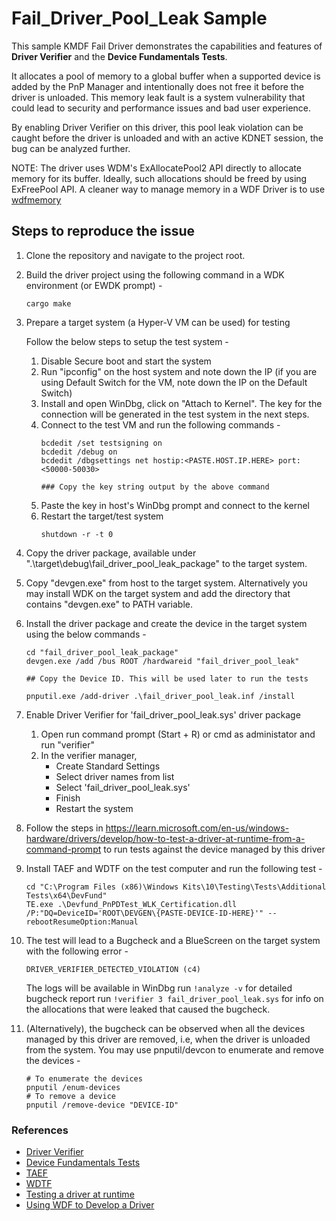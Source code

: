 # Fail_Driver_Pool_Leak Sample

This sample KMDF Fail Driver demonstrates the capabilities and features of **Driver Verifier** and the **Device Fundamentals Tests**. 

It allocates a pool of memory to a global buffer when a supported device is added by the PnP Manager and intentionally does not free it before the driver is unloaded. This memory leak fault is a system vulnerability that could lead to security and performance issues and bad user experience. 

By enabling Driver Verifier on this driver, this pool leak violation can be caught before the driver is unloaded and with an active KDNET session, the bug can be analyzed further.

NOTE: The driver uses WDM's ExAllocatePool2 API directly to allocate memory for its buffer. Ideally, such allocations should be freed by using ExFreePool API. A cleaner way to manage memory in a WDF Driver is to use [wdfmemory](https://learn.microsoft.com/en-us/windows-hardware/drivers/ddi/wdfmemory/)


## Steps to reproduce the issue

1. Clone the repository and navigate to the project root.

2. Build the driver project using the following command in a WDK environment (or EWDK prompt) - 
    ```
    cargo make
    ```
3. Prepare a target system (a Hyper-V VM can be used) for testing

    Follow the below steps to setup the test system -
    1. Disable Secure boot and start the system
    2. Run "ipconfig" on the host system and note down the IP (if you are using Default Switch for the VM, note down the IP on the Default Switch)
    3. Install and open WinDbg, click on "Attach to Kernel". The key for the connection will be generated in the test system in the next steps. 
    4. Connect to the test VM and run the following commands - 
        ```
        bcdedit /set testsigning on
        bcdedit /debug on
        bcdedit /dbgsettings net hostip:<PASTE.HOST.IP.HERE> port:<50000-50030>

        ### Copy the key string output by the above command
        ```
    5. Paste the key in host's WinDbg prompt and connect to the kernel
    6. Restart the target/test system 
        ```
        shutdown -r -t 0
        ```

4. Copy the driver package, available under ".\target\debug\fail_driver_pool_leak_package" to the target system.

5. Copy "devgen.exe" from host to the target system. Alternatively you may install WDK on the target system and add the directory that contains "devgen.exe" to PATH variable.

6. Install the driver package and create the device in the target system using the below commands - 
    ```
    cd "fail_driver_pool_leak_package"
    devgen.exe /add /bus ROOT /hardwareid "fail_driver_pool_leak"

    ## Copy the Device ID. This will be used later to run the tests

    pnputil.exe /add-driver .\fail_driver_pool_leak.inf /install
    ```
7. Enable Driver Verifier for 'fail_driver_pool_leak.sys' driver package 
    1. Open run command prompt (Start + R) or cmd as administator and run "verifier"
    2. In the verifier manager,
        - Create Standard Settings
        - Select driver names from list
        - Select 'fail_driver_pool_leak.sys'
        - Finish
        - Restart the system

8. Follow the steps in https://learn.microsoft.com/en-us/windows-hardware/drivers/develop/how-to-test-a-driver-at-runtime-from-a-command-prompt to run tests against the device managed by this driver

9. Install TAEF and WDTF on the test computer and run the following test -
    ```
    cd "C:\Program Files (x86)\Windows Kits\10\Testing\Tests\Additional Tests\x64\DevFund"
    TE.exe .\Devfund_PnPDTest_WLK_Certification.dll /P:"DQ=DeviceID='ROOT\DEVGEN\{PASTE-DEVICE-ID-HERE}'" --rebootResumeOption:Manual
    ```

10. The test will lead to a Bugcheck and a BlueScreen on the target system with the following error - 
    ```
    DRIVER_VERIFIER_DETECTED_VIOLATION (c4)
    ```
    The logs will be available in WinDbg
    run ```!analyze -v``` for detailed bugcheck report
    run ```!verifier 3 fail_driver_pool_leak.sys``` for info on the allocations that were leaked that caused the bugcheck.

11. (Alternatively), the bugcheck can be observed when all the devices managed by this driver are removed, i.e, when the driver is unloaded from the system. 
    You may use pnputil/devcon to enumerate and remove the devices -
    ```
    # To enumerate the devices
    pnputil /enum-devices 
    # To remove a device
    pnputil /remove-device "DEVICE-ID"
    ```

### References

- [Driver Verifier](https://learn.microsoft.com/en-us/windows-hardware/drivers/devtest/driver-verifier)
- [Device Fundamentals Tests](https://learn.microsoft.com/en-us/windows-hardware/drivers/devtest/device-fundamentals-tests)
- [TAEF](https://learn.microsoft.com/en-us/windows-hardware/drivers/taef/getting-started)
- [WDTF](https://learn.microsoft.com/en-us/windows-hardware/drivers/wdtf/wdtf-runtime-library)
- [Testing a driver at runtime](https://learn.microsoft.com/en-us/windows-hardware/drivers/develop/how-to-test-a-driver-at-runtime-from-a-command-prompt)
- [Using WDF to Develop a Driver](https://learn.microsoft.com/en-us/windows-hardware/drivers/wdf/using-the-framework-to-develop-a-driver)
